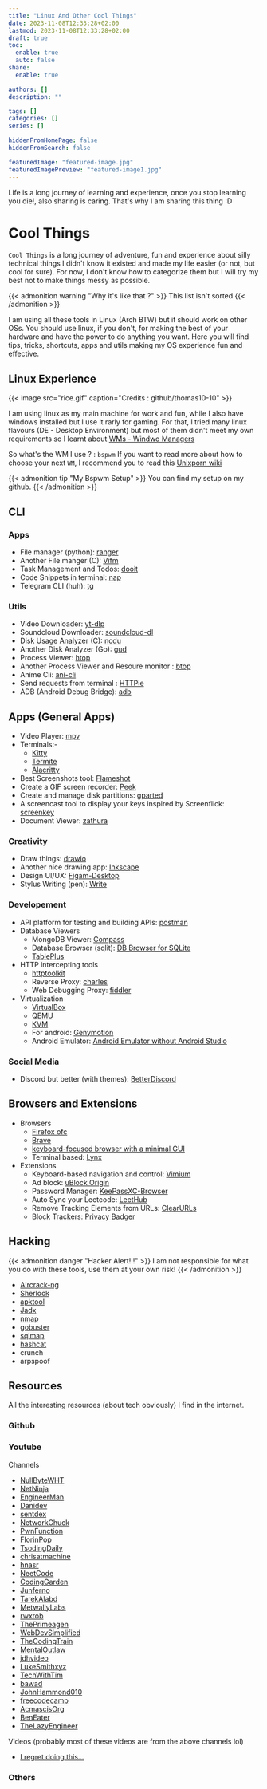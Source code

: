 ```yaml
---
title: "Linux And Other Cool Things"
date: 2023-11-08T12:33:28+02:00
lastmod: 2023-11-08T12:33:28+02:00
draft: true
toc:
  enable: true
  auto: false
share:
  enable: true

authors: []
description: ""

tags: []
categories: []
series: []

hiddenFromHomePage: false
hiddenFromSearch: false

featuredImage: "featured-image.jpg"
featuredImagePreview: "featured-image1.jpg"
---
```


Life is a long journey of learning and experience, once you stop learning you die!, also sharing is caring.
That's why I am sharing this thing :D
<!--more-->

# Cool Things

`Cool Things` is a long journey of adventure, fun and experience about silly technical things I didn't know it existed and made my life easier (or not, but cool for sure). For now, I don't know how to categorize them but I will try my best not to make things messy as possible.

{{< admonition warning "Why it's like that ?" >}}
This list isn't sorted 
{{< /admonition >}}

I am using all these tools in Linux (Arch BTW) but it should work on other OSs.
You should use linux, if you don't, for making the best of your hardware and have the power to do anything you want.
Here you will find tips, tricks, shortcuts, apps and utils making my OS experience fun and effective. 

## Linux Experience

{{< image src="rice.gif" caption="Credits : github/thomas10-10" >}}

I am using linux as my main machine for work and fun, while I also have windows installed but I use it rarly for gaming. For that, I tried many linux flavours (DE - Desktop Environment) but most of them didn't meet my own requirements so I learnt about [WMs - Windwo Managers](https://wiki.archlinux.org/title/Window_manager)

So what's the WM I use ? : `bspwm`
If you want to read more about how to choose your next `WM`, I recommend you to read this [Unixporn wiki](https://www.reddit.com/r/unixporn/wiki/choosing_a_wm/list/)

{{< admonition tip "My Bspwm Setup" >}}
You can find my setup on my github.
{{< /admonition >}}

## CLI 
### Apps
- File manager (python): [ranger](https://github.com/ranger/ranger)
- Another File manger (C): [Vifm](https://github.com/vifm/vifm)
- Task Management and Todos: [dooit](https://github.com/kraanzu/dooit)
- Code Snippets in terminal: [nap](https://github.com/maaslalani/nap)
- Telegram CLI (huh): [tg](https://github.com/paul-nameless/tg)

### Utils
- Video Downloader: [yt-dlp](https://github.com/yt-dlp/yt-dlp)
- Soundcloud Downloader: [soundcloud-dl](https://github.com/AYehia0/soundcloud-dl)
- Disk Usage Analyzer (C): [ncdu](https://dev.yorhel.nl/ncdu)
- Another Disk Analyzer (Go): [gud](https://github.com/dundee/gdu)
- Process Viewer: [htop](https://htop.dev/)
- Another Process Viewer and Resoure monitor : [btop](https://github.com/aristocratos/btop)
- Anime Cli: [ani-cli](https://github.com/pystardust/ani-cli)
- Send requests from terminal : [HTTPie](https://httpie.io/cli)
- ADB (Android Debug Bridge): [adb](https://developer.android.com/tools/adb)

## Apps (General Apps)
- Video Player: [mpv](https://github.com/mpv-player/mpv)
- Terminals:-
    - [Kitty](https://sw.kovidgoyal.net/kitty/)
    - [Termite](https://github.com/thestinger/termite)
    - [Alacritty](https://github.com/alacritty/alacritty)
- Best Screenshots tool: [Flameshot](https://github.com/flameshot-org/flameshot)
- Create a GIF screen recorder: [Peek](https://github.com/phw/peek)
- Create and manage disk partitions: [gparted](https://gparted.org/)
- A screencast tool to display your keys inspired by Screenflick: [screenkey](https://gitlab.com/screenkey/screenkey)
- Document Viewer: [zathura](https://github.com/pwmt/zathura)

### Creativity
- Draw things: [drawio](https://github.com/jgraph/drawio-desktop/releases/tag/v22.0.3)
- Another nice drawing app: [Inkscape](https://inkscape.org/)
- Design UI/UX: [Figam-Desktop](https://www.figma.com/downloads/)
- Stylus Writing (pen): [Write](https://www.styluslabs.com/)

### Developement
- API platform for testing and building APIs: [postman](https://www.postman.com/)
- Database Viewers
    - MongoDB Viewer: [Compass](https://www.mongodb.com/products/tools/compass)
    - Database Browser (sqlit): [DB Browser for SQLite](https://sqlitebrowser.org/)
    - [TablePlus](https://tableplus.com/)
- HTTP intercepting tools
    - [httptoolkit](https://httptoolkit.com/)
    - Reverse Proxy: [charles](https://www.charlesproxy.com/)
    - Web Debugging Proxy: [fiddler](https://www.telerik.com/fiddler)
- Virtualization
    - [VirtualBox](https://www.virtualbox.org/wiki/Downloads)
    - [QEMU](https://www.qemu.org/download/)
    - [KVM](https://www.linux-kvm.org/page/Downloads)
    - For android: [Genymotion](https://www.genymotion.com/)
    - Android Emulator: [Android Emulator without Android Studio](https://github.com/brianwoo/how_to_install_android_emulator)
 
### Social Media
- Discord but better (with themes): [BetterDiscord](https://betterdiscord.app/)

## Browsers and Extensions
- Browsers
    - [Firefox ofc](https://www.mozilla.org/en-US/firefox/new/)
    - [Brave](https://brave.com/download/)
    - [keyboard-focused browser with a minimal GUI](https://qutebrowser.org/)
    - Terminal based: [Lynx](https://lynx.browser.org/)
- Extensions
    - Keyboard-based navigation and control: [Vimium](https://github.com/philc/vimium)
    - Ad block: [uBlock Origin](https://ublockorigin.com/)
    - Password Manager: [KeePassXC-Browser](https://keepassxc.org/download/#browser)
    - Auto Sync your Leetcode: [LeetHub](https://github.com/QasimWani/LeetHub)
    - Remove Tracking Elements from URLs: [ClearURLs](https://github.com/ClearURLs/Addon)
    - Block Trackers: [Privacy Badger](https://github.com/EFForg/privacybadger)
## Hacking
{{< admonition danger "Hacker Alert!!!" >}}
I am not responsible for what you do with these tools, use them at your own risk!
{{< /admonition >}}

- [Aircrack-ng](https://www.aircrack-ng.org/) 
- [Sherlock](https://github.com/sherlock-project/sherlock)
- [apktool](https://apktool.org/)
- [Jadx](https://github.com/skylot/jadx)
- [nmap](https://nmap.org/)
- [gobuster](https://github.com/OJ/gobuster)
- [sqlmap](https://github.com/sqlmapproject/sqlmap)
- [hashcat](https://github.com/hashcat/hashcat)
- crunch
- arpspoof

## Resources
All the interesting resources (about tech obviously) I find in the internet.
### Github
### Youtube
Channels

- [NullByteWHT](https://www.youtube.com/@NullByteWHT)
- [NetNinja](https://www.youtube.com/@NetNinja)
- [EngineerMan](https://www.youtube.com/@EngineerMan)
- [Danidev](https://www.youtube.com/@Danidev)
- [sentdex](https://www.youtube.com/@sentdex)
- [NetworkChuck](https://www.youtube.com/@NetworkChuck)
- [PwnFunction](https://www.youtube.com/@PwnFunction)
- [FlorinPop](https://www.youtube.com/@FlorinPop)
- [TsodingDaily](https://www.youtube.com/c/TsodingDaily)
- [chrisatmachine](https://www.youtube.com/@chrisatmachine)
- [hnasr](https://www.youtube.com/@hnasr)
- [NeetCode](https://www.youtube.com/c/NeetCode)
- [CodingGarden](https://www.youtube.com/@CodingGarden)
- [Junferno](https://www.youtube.com/@Junferno)
- [TarekAlabd](https://www.youtube.com/@TarekAlabd)
- [MetwallyLabs](https://www.youtube.com/@MetwallyLabs)
- [rwxrob](https://www.youtube.com/@rwxrob)
- [ThePrimeagen](https://www.youtube.com/@ThePrimeagen)
- [WebDevSimplified](https://www.youtube.com/c/WebDevSimplified)
- [TheCodingTrain](https://www.youtube.com/@TheCodingTrain)
- [MentalOutlaw](https://www.youtube.com/c/MentalOutlaw)
- [jdhvideo](https://www.youtube.com/c/jdhvideo)
- [LukeSmithxyz](https://www.youtube.com/c/LukeSmithxyz)
- [TechWithTim](https://www.youtube.com/@TechWithTim)
- [bawad](https://www.youtube.com/@bawad)
- [JohnHammond010](https://www.youtube.com/c/JohnHammond010)
- [freecodecamp](https://www.youtube.com/@freecodecamp)
- [AcmascisOrg](https://www.youtube.com/c/AcmascisOrg)
- [BenEater](https://www.youtube.com/@BenEater)
- [TheLazyEngineer](https://www.youtube.com/@TheLazyEngineer)

Videos (probably most of these videos are from the above channels lol)
- [I regret doing this...](https://www.youtube.com/watch?v=pmQMTfSABhw)

### Others

